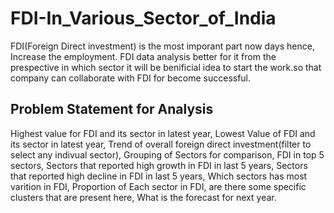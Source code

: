 # FDI-In_Various_Sector_of_India

FDI(Foreign Direct investment) is the most imporant part now days hence, Increase the employment.
FDI data analysis better for it from the prespective in which sector it will be benificial idea to start the work.so that company can collaborate with FDI for become successful.  

##  Problem Statement for Analysis 

Highest value for FDI and its sector in latest year,
Lowest Value of FDI and its sector in latest year,
Trend of overall foreign direct investment(filter to select any indivual sector),
Grouping of Sectors for comparison,
FDI in top 5 sectors,
Sectors that reported high growth in FDI in last 5 years,
Sectors that reported high decline in FDI in last 5 years,
Which sectors has most varition in FDI,
Proportion of Each sector in FDI,
are there some specific clusters that are present here,
What is the forecast for next year.
